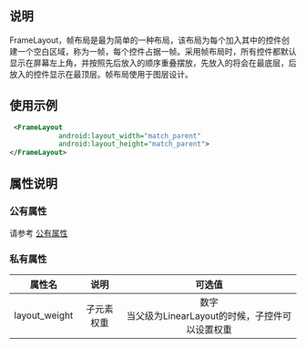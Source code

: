 ## 说明
FrameLayout，帧布局是最为简单的一种布局，该布局为每个加入其中的控件创建一个空白区域，称为一帧，每个控件占据一帧。采用帧布局时，所有控件都默认显示在屏幕左上角，并按照先后放入的顺序重叠摆放，先放入的将会在最底层，后放入的控件显示在最顶层。帧布局使用于图层设计。

## 使用示例
```xml
 <FrameLayout
            android:layout_width="match_parent"
            android:layout_height="match_parent">
</FrameLayout>
```

## 属性说明

### 公有属性
请参考 [公有属性](/zh-cn/funcs/ui/ui-native-view.md#公有属性)

### 私有属性

| 属性名 | 说明 | 可选值 |
| :------: | :------: | :------: |
| layout_weight | 子元素权重 | 数字<br/>当父级为LinearLayout的时候，子控件可以设置权重|